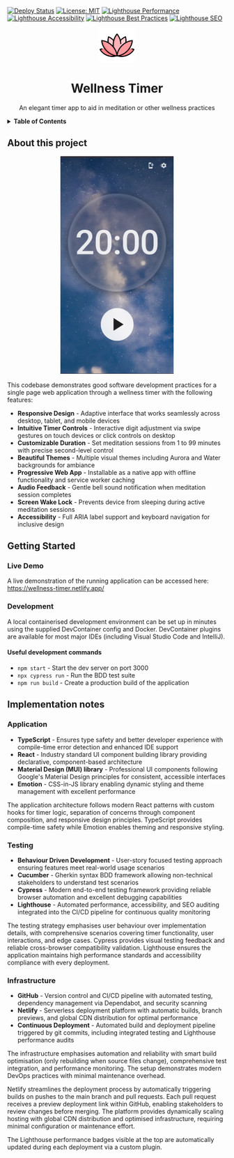 [![Deploy Status](https://api.netlify.com/api/v1/badges/12003f20-8161-4f15-957d-2bb7893625ee/deploy-status)](https://app.netlify.com/projects/wellness-timer/deploys) [![License: MIT](https://img.shields.io/badge/License-MIT-yellow.svg)](https://opensource.org/licenses/MIT) [![Lighthouse Performance](https://img.shields.io/endpoint?url=https%3A%2F%2Fwellness-timer.netlify.app%2Freports%2Flighthouse-performance.json&style=flat&logoColor=white&logo=lighthouse)](https://wellness-timer.netlify.app/reports/lighthouse.html) [![Lighthouse Accessibility](https://img.shields.io/endpoint?url=https%3A%2F%2Fwellness-timer.netlify.app%2Freports%2Flighthouse-accessibility.json&style=flat&logoColor=white&logo=lighthouse)](https://wellness-timer.netlify.app/reports/lighthouse.html) [![Lighthouse Best Practices](https://img.shields.io/endpoint?url=https%3A%2F%2Fwellness-timer.netlify.app%2Freports%2Flighthouse-best-practices.json&style=flat&logoColor=white&logo=lighthouse)](https://wellness-timer.netlify.app/reports/lighthouse.html) [![Lighthouse SEO](https://img.shields.io/endpoint?url=https%3A%2F%2Fwellness-timer.netlify.app%2Freports%2Flighthouse-seo.json&style=flat&logoColor=white&logo=lighthouse)](https://wellness-timer.netlify.app/reports/lighthouse.html)

<div align="center">
    <img src="src/images/lotus.png" alt="Logo" width="80" height="80">

  <h1 align="center">Wellness Timer</h1>

  <p align="center">
    An elegant timer app to aid in meditation or other wellness practices
    <br />
  </p>
</div>

<details>
<summary><strong>Table of Contents</strong></summary>

- [About this project](#about-this-project)
- [Getting Started](#getting-started)
  - [Live Demo](#live-demo)
  - [Development](#development)
- [Implementation notes](#implementation-notes)
  - [Application](#application)
  - [Testing](#testing)
  - [Infrastructure](#infrastructure)
- [Contact](#contact)

</details>

## About this project

<div align="center">
<img src="public/screenshots/timer_screen_shot.webp" height="500px" />
</div>

This codebase demonstrates good software development practices for a single page web application through a wellness timer with the following features:

- **Responsive Design** - Adaptive interface that works seamlessly across desktop, tablet, and mobile devices
- **Intuitive Timer Controls** - Interactive digit adjustment via swipe gestures on touch devices or click controls on desktop
- **Customizable Duration** - Set meditation sessions from 1 to 99 minutes with precise second-level control
- **Beautiful Themes** - Multiple visual themes including Aurora and Water backgrounds for ambiance
- **Progressive Web App** - Installable as a native app with offline functionality and service worker caching
- **Audio Feedback** - Gentle bell sound notification when meditation session completes
- **Screen Wake Lock** - Prevents device from sleeping during active meditation sessions
- **Accessibility** - Full ARIA label support and keyboard navigation for inclusive design

## Getting Started

### Live Demo

A live demonstration of the running application can be accessed here: https://wellness-timer.netlify.app/

### Development

A local containerised development environment can be set up in minutes using the supplied DevContainer config and Docker. DevContainer plugins are available for most major IDEs (including Visual Studio Code and IntelliJ).

#### Useful development commands

- `npm start` - Start the dev server on port 3000
- `npx cypress run` - Run the BDD test suite
- `npm run build` - Create a production build of the application

## Implementation notes

### Application

- **TypeScript** - Ensures type safety and better developer experience with compile-time error detection and enhanced IDE support
- **React** - Industry standard UI component building library providing declarative, component-based architecture
- **Material Design (MUI) library** - Professional UI components following Google's Material Design principles for consistent, accessible interfaces
- **Emotion** - CSS-in-JS library enabling dynamic styling and theme management with excellent performance

The application architecture follows modern React patterns with custom hooks for timer logic, separation of concerns through component composition, and responsive design principles. TypeScript provides compile-time safety while Emotion enables theming and responsive styling.

### Testing

- **Behaviour Driven Development** - User-story focused testing approach ensuring features meet real-world usage scenarios
- **Cucumber** - Gherkin syntax BDD framework allowing non-technical stakeholders to understand test scenarios
- **Cypress** - Modern end-to-end testing framework providing reliable browser automation and excellent debugging capabilities
- **Lighthouse** - Automated performance, accessibility, and SEO auditing integrated into the CI/CD pipeline for continuous quality monitoring

The testing strategy emphasises user behaviour over implementation details, with comprehensive scenarios covering timer functionality, user interactions, and edge cases. Cypress provides visual testing feedback and reliable cross-browser compatibility validation. Lighthouse ensures the application maintains high performance standards and accessibility compliance with every deployment.

### Infrastructure

- **GitHub** - Version control and CI/CD pipeline with automated testing, dependency management via Dependabot, and security scanning
- **Netlify** - Serverless deployment platform with automatic builds, branch previews, and global CDN distribution for optimal performance
- **Continuous Deployment** - Automated build and deployment pipeline triggered by git commits, including integrated testing and Lighthouse performance audits

The infrastructure emphasises automation and reliability with smart build optimisation (only rebuilding when source files change), comprehensive test integration, and performance monitoring. The setup demonstrates modern DevOps practices with minimal maintenance overhead.

Netlify streamlines the deployment process by automatically triggering builds on pushes to the main branch and pull requests. Each pull request receives a preview deployment link within GitHub, enabling stakeholders to review changes before merging. The platform provides dynamically scaling hosting with global CDN distribution and optimised infrastructure, requiring minimal configuration or maintenance effort.

The Lighthouse performance badges visible at the top are automatically updated during each deployment via a custom plugin.
